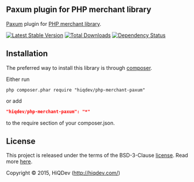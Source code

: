 Paxum plugin for PHP merchant library
-------------------------------------

[Paxum](https://paupal.com/) plugin for [PHP merchant library](https://github.com/hiqdev/php-merchant).

[![Latest Stable Version](https://poser.pugx.org/hiqdev/php-merchant-paxum/v/stable.png)](https://packagist.org/packages/hiqdev/php-merchant-paxum)
[![Total Downloads](https://poser.pugx.org/hiqdev/php-merchant-paxum/downloads.png)](https://packagist.org/packages/hiqdev/php-merchant-paxum)
[![Dependency Status](https://www.versioneye.com/php/hiqdev:php-merchant-paxum/dev-master/badge.svg)](https://www.versioneye.com/php/hiqdev:php-merchant-paxum/dev-master)

## Installation

The preferred way to install this library is through [composer](http://getcomposer.org/download/).

Either run

```
php composer.phar require "hiqdev/php-merchant-paxum"
```

or add

```json
"hiqdev/php-merchant-paxum": "*"
```

to the require section of your composer.json.

## License

This project is released under the terms of the BSD-3-Clause [license](https://github.com/hiqdev/hidev/blob/master/LICENSE).
Read more [here](http://choosealicense.com/licenses/bsd-3-clause).

Copyright © 2015, HiQDev (http://hiqdev.com/)
